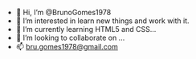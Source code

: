 - 👋 Hi, I’m @BrunoGomes1978
- 👀 I’m interested in learn new things and work with it.
- 🌱 I’m currently learning HTML5 and CSS...
- 💞️ I’m looking to collaborate on ...
- 📫 bru.gomes1978@gmail.com

<!---
BrunoGomes1978/BrunoGomes1978 is a ✨ special ✨ repository because its `README.md` (this file) appears on your GitHub profile.
You can click the Preview link to take a look at your changes.
--->
